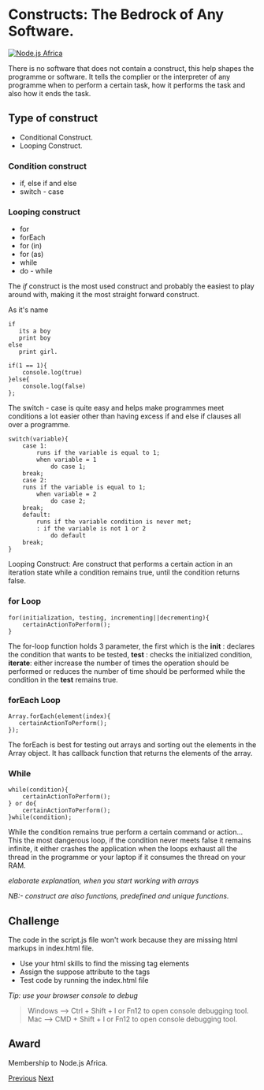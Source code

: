 # Constructs: The Bedrock of Any Software.

[![Node.js Africa](https://img.shields.io/badge/node.js%20africa-contributor-green.svg)](http://github.com/nodejsafrica/team-nodejs-africa)

There is no software that does not contain a construct, this help shapes the programme or software. It tells the complier or the interpreter of any programme when to perform a certain task, how it performs the task and also how it ends the task. 

## Type of construct
- Conditional Construct.
- Looping Construct.

### Condition construct
- if, else if and else
- switch - case

### Looping construct
- for 
- forEach
- for (in)
- for (as)
- while
- do - while 

The *if* construct is the most used construct and probably the easiest to play around with, making it the most straight forward construct. 

As it's name 
 ```
if
    its a boy 
    print boy
 else
    print girl.
```

```
if(1 == 1){
    console.log(true)
}else{
    console.log(false)
};
```

The switch - case is quite easy and helps make programmes meet conditions a lot easier other than having excess if and else if clauses all over a programme.

```
switch(variable){
    case 1:
        runs if the variable is equal to 1;
        when variable = 1
            do case 1;
    break;
    case 2:
    runs if the variable is equal to 1;
        when variable = 2
            do case 2;
    break;
    default:
        runs if the variable condition is never met;
        : if the variable is not 1 or 2 
            do default
    break;
}
```

Looping Construct: Are construct that performs a certain action in an iteration state while a condition remains true, until the condition returns false.

### for Loop
```
for(initialization, testing, incrementing||decrementing){
    certainActionToPerform();
}
```

The for-loop function holds 3 parameter, the first which is the **init** : declares the condition that wants to be tested, **test** : checks the initialized condition, **iterate**: either increase the number of times the operation should be performed or reduces the number of time should be performed while the condition in the **test** remains true.

### forEach Loop
```
Array.forEach(element(index){
   certainActionToPerform();
});
```

The forEach is best for testing out arrays and sorting out the elements in the Array object. It has callback function that returns the elements of the array. 

### While 
```
while(condition){
    certainActionToPerform();
} or do{
    certainActionToPerform();
}while(condition);
```

While the condition remains true perform a certain command or action... This the most dangerous loop, if the condition never meets false it remains infinite, it either crashes the application when the loops exhaust all the thread in the programme or your laptop if it consumes the thread on your RAM.

*elaborate explanation, when you start working with arrays*

*NB:- construct are also functions, predefined and unique functions.*


## Challenge
The code in the script.js file won't work because they are missing html markups in index.html file.
- Use your html skills to find the missing tag elements
- Assign the suppose attribute to the tags 
- Test code by running the index.html file

*Tip: use your browser console to debug*
> Windows --> Ctrl + Shift + I or Fn12 to open console debugging tool.
> Mac  --> CMD + Shift + I or Fn12 to open console debugging tool.

## Award
Membership to Node.js Africa.

[Previous](https://github.com/NodeJSAfrica/workshoppers/tree/master/3.working%20with%20operators) [Next](https://github.com/NodeJSAfrica/workshoppers/tree/master/5.%20working_with_arrays)
